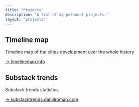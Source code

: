 ```yaml
---
title: "Projects"
description: "A list of my personal projects."
layout: "projects"
---
```

## Timeline map
Timeline map of the cities development over the whole history

[-> timelinemap.info](https://timelinemap.info/)


## Substack trends
Substack trends statistics

[-> substacktrends.daniilroman.com](https://substacktrends.daniilroman.com)
